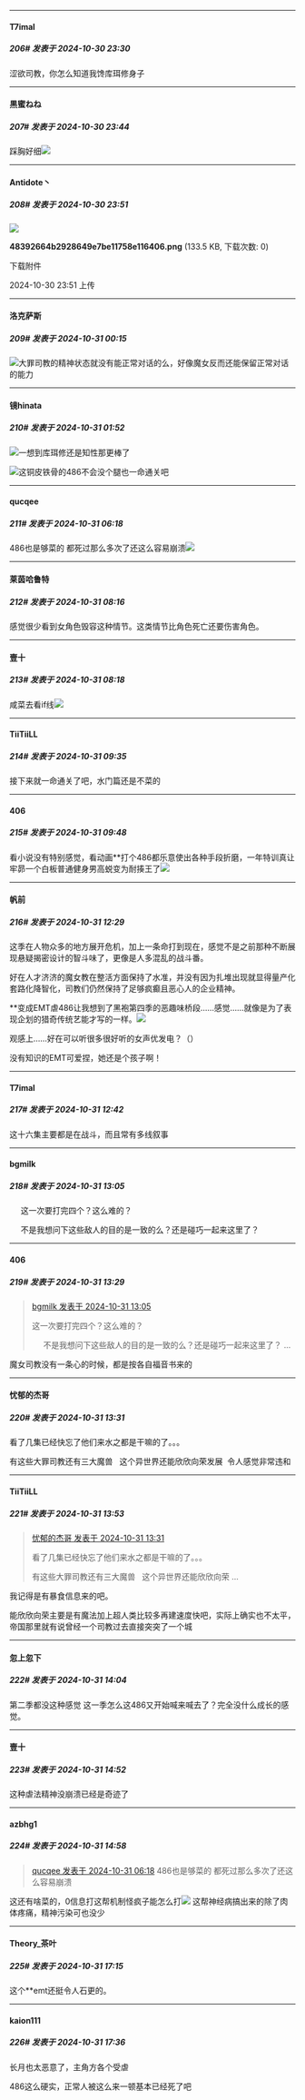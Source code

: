 ﻿
*****

####  T7imal  
##### 206#       发表于 2024-10-30 23:30

涩欲司教，你怎么知道我馋库珥修身子


*****

####  黒蜜ねね  
##### 207#       发表于 2024-10-30 23:44

踩胸好细<img src="https://static.saraba1st.com/image/smiley/face2017/152.png" referrerpolicy="no-referrer">


*****

####  Antidote丶  
##### 208#       发表于 2024-10-30 23:51

<img src="https://img.saraba1st.com/forum/202410/30/235123d6onooj8owooj4jn.png" referrerpolicy="no-referrer">

<strong>48392664b2928649e7be11758e116406.png</strong> (133.5 KB, 下载次数: 0)

下载附件

2024-10-30 23:51 上传


*****

####  洛克萨斯  
##### 209#       发表于 2024-10-31 00:15

<img src="https://static.saraba1st.com/image/smiley/face2017/067.png" referrerpolicy="no-referrer">大罪司教的精神状态就没有能正常对话的么，好像魔女反而还能保留正常对话的能力


*****

####  镜hinata  
##### 210#       发表于 2024-10-31 01:52

<img src="https://static.saraba1st.com/image/smiley/face2017/067.png" referrerpolicy="no-referrer">一想到库珥修还是知性那更棒了

<img src="https://static.saraba1st.com/image/smiley/face2017/013.png" referrerpolicy="no-referrer">这铜皮铁骨的486不会没个腿也一命通关吧


*****

####  qucqee  
##### 211#       发表于 2024-10-31 06:18

486也是够菜的 都死过那么多次了还这么容易崩溃<img src="https://static.saraba1st.com/image/smiley/face2017/049.png" referrerpolicy="no-referrer">


*****

####  莱茵哈鲁特  
##### 212#       发表于 2024-10-31 08:16

感觉很少看到女角色毁容这种情节。这类情节比角色死亡还要伤害角色。

*****

####  壹十  
##### 213#       发表于 2024-10-31 08:18

咸菜去看if线<img src="https://static.saraba1st.com/image/smiley/face2017/049.png" referrerpolicy="no-referrer">


*****

####  TiiTiiLL  
##### 214#       发表于 2024-10-31 09:35

接下来就一命通关了吧，水门篇还是不菜的


*****

####  406  
##### 215#       发表于 2024-10-31 09:48

看小说没有特别感觉，看动画**打个486都乐意使出各种手段折磨，一年特训真让牢昴一个白板普通健身男高蜕变为耐揍王了<img src="https://static.saraba1st.com/image/smiley/face2017/029.png" referrerpolicy="no-referrer">


*****

####  帆前  
##### 216#       发表于 2024-10-31 12:29

这季在人物众多的地方展开危机，加上一条命打到现在，感觉不是之前那种不断展现悬疑揭密设计的智斗味了，更像是人多混乱的战斗番。

好在人才济济的魔女教在整活方面保持了水准，并没有因为扎堆出现就显得量产化套路化降智化，司教们仍然保持了足够疯癫且恶心人的企业精神。

**变成EMT虐486让我想到了黑袍第四季的恶趣味桥段……感觉……就像是为了表现企划的猎奇传统艺能才写的一样。<img src="https://p.sda1.dev/20/cc9e0f45e8fe93baa88a73a7541e397c/Screenshot_20241031_122414_tv.danmaku.bili.jpg" referrerpolicy="no-referrer">

观感上……好在可以听很多很好听的女声优发电？（）

没有知识的EMT可爱捏，她还是个孩子啊！


*****

####  T7imal  
##### 217#       发表于 2024-10-31 12:42

这十六集主要都是在战斗，而且常有多线叙事


*****

####  bgmilk  
##### 218#       发表于 2024-10-31 13:05

     这一次要打完四个？这么难的？

     不是我想问下这些敌人的目的是一致的么？还是碰巧一起来这里了？


*****

####  406  
##### 219#       发表于 2024-10-31 13:29

<blockquote><a href="httphttps://bbs.saraba1st.com/2b/forum.php?mod=redirect&amp;goto=findpost&amp;pid=66585289&amp;ptid=2125538" target="_blank">bgmilk 发表于 2024-10-31 13:05</a>

这一次要打完四个？这么难的？

     不是我想问下这些敌人的目的是一致的么？还是碰巧一起来这里了？ ...</blockquote>
魔女司教没有一条心的时候，都是按各自福音书来的

*****

####  忧郁的杰哥  
##### 220#       发表于 2024-10-31 13:31

看了几集已经快忘了他们来水之都是干嘛的了。。。

有这些大罪司教还有三大魔兽   这个异世界还能欣欣向荣发展  令人感觉非常违和


*****

####  TiiTiiLL  
##### 221#       发表于 2024-10-31 13:53

<blockquote><a href="httphttps://bbs.saraba1st.com/2b/forum.php?mod=redirect&amp;goto=findpost&amp;pid=66585508&amp;ptid=2125538" target="_blank">忧郁的杰哥 发表于 2024-10-31 13:31</a>

看了几集已经快忘了他们来水之都是干嘛的了。。。

有这些大罪司教还有三大魔兽   这个异世界还能欣欣向荣 ...</blockquote>
我记得是有暴食信息来的吧。

能欣欣向荣主要是有魔法加上超人类比较多再建速度快吧，实际上确实也不太平，帝国那里就有说曾经一个司教过去直接突突了一个城


*****

####  忽上忽下  
##### 222#       发表于 2024-10-31 14:04

第二季都没这种感觉 这一季怎么这486又开始喊来喊去了？完全没什么成长的感觉。


*****

####  壹十  
##### 223#       发表于 2024-10-31 14:52

这种虐法精神没崩溃已经是奇迹了


*****

####  azbhg1  
##### 224#       发表于 2024-10-31 14:58

<blockquote><a href="httphttps://bbs.saraba1st.com/2b/forum.php?mod=redirect&amp;goto=findpost&amp;pid=66582448&amp;ptid=2125538" target="_blank">qucqee 发表于 2024-10-31 06:18</a>
486也是够菜的 都死过那么多次了还这么容易崩溃</blockquote>
这还有啥菜的，0信息打这帮机制怪疯子能怎么打<img src="https://static.saraba1st.com/image/smiley/face2017/020.png" referrerpolicy="no-referrer">
这帮神经病搞出来的除了肉体疼痛，精神污染可也没少


*****

####  Theory_茶叶  
##### 225#       发表于 2024-10-31 17:15

这个**emt还挺令人石更的。


*****

####  kaion111  
##### 226#       发表于 2024-10-31 17:36

长月也太恶意了，主角方各个受虐

486这么硬实，正常人被这么来一顿基本已经死了吧

